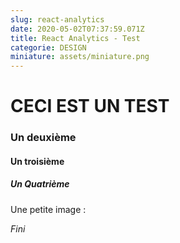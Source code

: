 ```yaml
---
slug: react-analytics
date: 2020-05-02T07:37:59.071Z
title: React Analytics - Test
categorie: DESIGN
miniature: assets/miniature.png
---
```

# CECI EST UN TEST

### Un deuxième

#### Un troisième

##### Un Quatrième

Une petite image : 





*Fini*